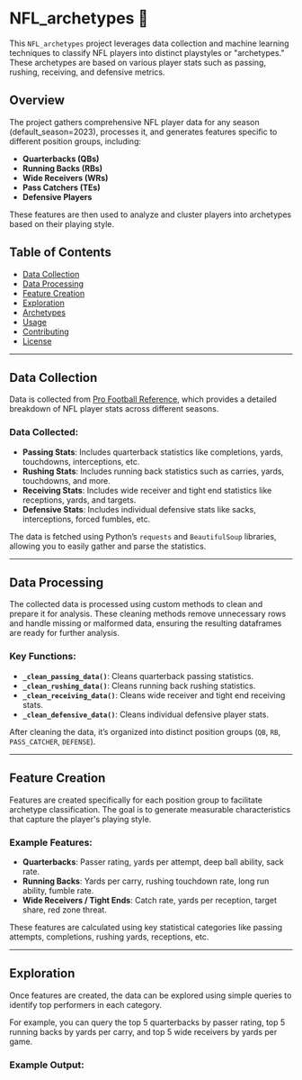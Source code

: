 # NFL_archetypes 🏈

This `NFL_archetypes` project leverages data collection and machine learning techniques to classify NFL players into distinct playstyles or "archetypes." These archetypes are based on various player stats such as passing, rushing, receiving, and defensive metrics.

## Overview

The project gathers comprehensive NFL player data for any season (default_season=2023), processes it, and generates features specific to different position groups, including:

- **Quarterbacks (QBs)**
- **Running Backs (RBs)**
- **Wide Receivers (WRs)**
- **Pass Catchers (TEs)**
- **Defensive Players**

These features are then used to analyze and cluster players into archetypes based on their playing style.

## Table of Contents

- [Data Collection](#data-collection)
- [Data Processing](#data-processing)
- [Feature Creation](#feature-creation)
- [Exploration](#exploration)
- [Archetypes](#archetypes)
- [Usage](#usage)
- [Contributing](#contributing)
- [License](#license)

---

## Data Collection

Data is collected from [Pro Football Reference](https://www.pro-football-reference.com/), which provides a detailed breakdown of NFL player stats across different seasons.

### Data Collected:

- **Passing Stats**: Includes quarterback statistics like completions, yards, touchdowns, interceptions, etc.
- **Rushing Stats**: Includes running back statistics such as carries, yards, touchdowns, and more.
- **Receiving Stats**: Includes wide receiver and tight end statistics like receptions, yards, and targets.
- **Defensive Stats**: Includes individual defensive stats like sacks, interceptions, forced fumbles, etc.

The data is fetched using Python’s `requests` and `BeautifulSoup` libraries, allowing you to easily gather and parse the statistics.

---

## Data Processing

The collected data is processed using custom methods to clean and prepare it for analysis. These cleaning methods remove unnecessary rows and handle missing or malformed data, ensuring the resulting dataframes are ready for further analysis.

### Key Functions:
- **`_clean_passing_data()`**: Cleans quarterback passing statistics.
- **`_clean_rushing_data()`**: Cleans running back rushing statistics.
- **`_clean_receiving_data()`**: Cleans wide receiver and tight end receiving stats.
- **`_clean_defensive_data()`**: Cleans individual defensive player stats.

After cleaning the data, it’s organized into distinct position groups (`QB`, `RB`, `PASS_CATCHER`, `DEFENSE`).

---

## Feature Creation

Features are created specifically for each position group to facilitate archetype classification. The goal is to generate measurable characteristics that capture the player's playing style.

### Example Features:
- **Quarterbacks**: Passer rating, yards per attempt, deep ball ability, sack rate.
- **Running Backs**: Yards per carry, rushing touchdown rate, long run ability, fumble rate.
- **Wide Receivers / Tight Ends**: Catch rate, yards per reception, target share, red zone threat.

These features are calculated using key statistical categories like passing attempts, completions, rushing yards, receptions, etc.

---

## Exploration

Once features are created, the data can be explored using simple queries to identify top performers in each category.

For example, you can query the top 5 quarterbacks by passer rating, top 5 running backs by yards per carry, and top 5 wide receivers by yards per game.

### Example Output:
